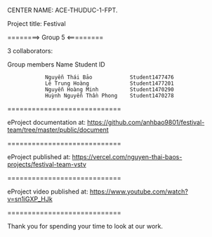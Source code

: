 CENTER NAME: ACE-THUDUC-1-FPT.

Project title: Festival

========> Group 5 <=========

3 collaborators:

Group members Name Student ID

                Nguyễn Thái Bảo            Student1477476
                Lê Trung Hoàng             Student1477201
                Nguyễn Hoàng Minh          Student1470290
                Huỳnh Nguyễn Thần Phong    Student1470278
============================

eProject documentation at: https://github.com/anhbao9801/festival-team/tree/master/public/document

============================

eProject published at: https://vercel.com/nguyen-thai-baos-projects/festival-team-vstv

============================

eProject video published at: https://www.youtube.com/watch?v=sn1iGXP_HJk

============================

Thank you for spending your time to look at our work.
